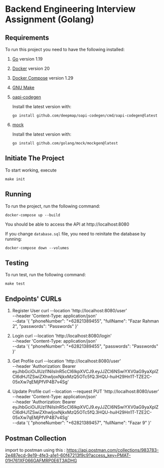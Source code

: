 # Backend Engineering Interview Assignment (Golang)

## Requirements

To run this project you need to have the following installed:

1. [Go](https://golang.org/doc/install) version 1.19
2. [Docker](https://docs.docker.com/get-docker/) version 20
3. [Docker Compose](https://docs.docker.com/compose/install/) version 1.29
4. [GNU Make](https://www.gnu.org/software/make/)
5. [oapi-codegen](https://github.com/deepmap/oapi-codegen)

    Install the latest version with:
    ```
    go install github.com/deepmap/oapi-codegen/cmd/oapi-codegen@latest
    ```
6. [mock](https://github.com/golang/mock)

    Install the latest version with:
    ```
    go install github.com/golang/mock/mockgen@latest
    ```

## Initiate The Project

To start working, execute

```
make init
```

## Running

To run the project, run the following command:

```
docker-compose up --build
```

You should be able to access the API at http://localhost:8080

If you change `database.sql` file, you need to reinitate the database by running:

```
docker-compose down --volumes
```

## Testing

To run test, run the following command:

```
make test
```

## Endpoints' CURLs 
1. Register User
curl --location 'http://localhost:8080/user' \
--header 'Content-Type: application/json' \
--data '{
    "phoneNumber": "+62821389455",
    "fullName": "Fazar Rahman 2",
    "passwords": "Passwords"
}'

2. Login
curl --location 'http://localhost:8080/login' \
--header 'Content-Type: application/json' \
--data '{
    "phoneNumber": "+62821389455",
    "passwords": "Passwords"
}'

3. Get Profile
curl --location 'http://localhost:8080/user' \
--header 'Authorization: Bearer eyJhbGciOiJIUzI1NiIsInR5cCI6IkpXVCJ9.eyJJZCI6NSwiYXV0aG9yaXplZCI6dHJ1ZSwiZXhwIjoxNjkxMzQ5OTc5fQ.3HQU-huiH29Hn1T-TZE2C-05xXw7qEMjPfVP4B7v4Sg'

4. Update Profile
curl --location --request PUT 'http://localhost:8080/user' \
--header 'Content-Type: application/json' \
--header 'Authorization: Bearer eyJhbGciOiJIUzI1NiIsInR5cCI6IkpXVCJ9.eyJJZCI6NSwiYXV0aG9yaXplZCI6dHJ1ZSwiZXhwIjoxNjkxMzQ5OTc5fQ.3HQU-huiH29Hn1T-TZE2C-05xXw7qEMjPfVP4B7v4Sg' \
--data '{
    "phoneNumber": "+62821389457",
    "fullName": "Fazar 9"
}'


## Postman Collection
import to postman using this :
https://api.postman.com/collections/983783-2e487ecd-9e19-4fe3-a1e1-60f47213f9c9?access_key=PMAT-01H761XF066GAFMRP0E6T3ADHG